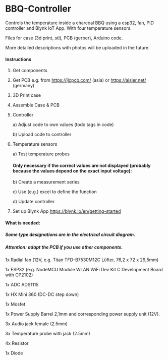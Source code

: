 # BBQ-Controller

Controls the temperature inside a charcoal BBQ using a esp32, fan, PID controller and Blynk IoT App.
With four temperature sensors. 


Files for case (3d print, stl), PCB (gerber), Arduino code.


More detailed descriptions with photos will be uploaded in the future.


#### Instructions

1. Get components

2. Get PCB e.g. from https://jlcpcb.com/ (asia) or https://aisler.net/ (germany)

3. 3D Print case

4. Assemble Case & PCB

5. Controller

    a) Adjust code to own values (todo tags in code)
  
    b) Upload code to controller
    
6. Temperature sensors 

    a) Test temperature probes 
    
    #### Only necessary if the correct values are not displayed (probably because the values depend on the exact input voltage):
    
    b) Create a measurement series
    
    c) Use (e.g.) excel to define the function
    
    d) Update controller
    
7. Set up Blynk App https://blynk.io/en/getting-started


#### What is needed:

##### Some type designations are in the electrical circuit diagram.

##### Attention: adapt the PCB if you use other components.

1x Radial fan (12V, e.g. Titan TFD-B7530M12C Lüfter, 76,2 x 72 x 29,5mm)

1x ESP32 (e.g. NodeMCU Module WLAN WiFi Dev Kit C Development Board with CP2102)

1x ADC ADS1115

1x HX Mini 360 (DC-DC step down)

1x Mosfet 

1x Power Supply Barrel 2,1mm and corresponding power supply unit (12V).

3x Audio jack female (2.5mm)

3x Temperature probe with jack (2.5mm)

4x Resistor

1x Diode 
